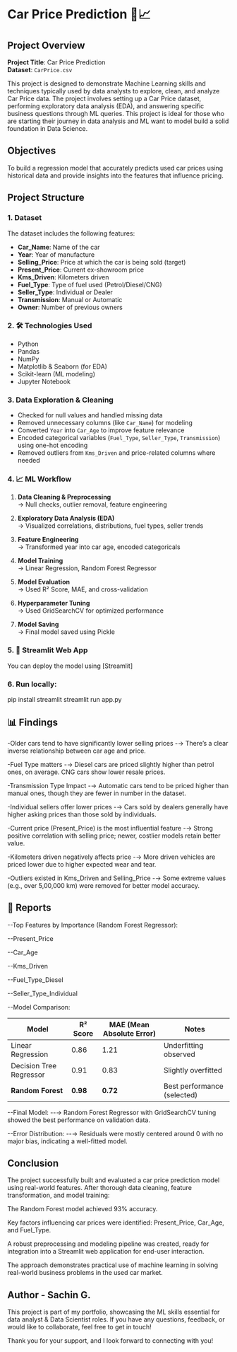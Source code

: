 # Car Price Prediction 🚗📈

## Project Overview

**Project Title**: Car Price Prediction    
**Dataset**: `CarPrice.csv`

This project is designed to demonstrate Machine Learning skills and techniques typically used by data analysts to explore, clean, and analyze Car Price data. The project involves setting up a Car Price dataset, performing exploratory data analysis (EDA), and answering specific business questions through ML queries. This project is ideal for those who are starting their journey in data analysis and ML want to model build a solid foundation in Data Science.

## Objectives

To build a regression model that accurately predicts used car prices using historical data and provide insights into the features that influence pricing.

## Project Structure

### 1. Dataset

The dataset includes the following features:
- **Car_Name**: Name of the car
- **Year**: Year of manufacture
- **Selling_Price**: Price at which the car is being sold (target)
- **Present_Price**: Current ex-showroom price
- **Kms_Driven**: Kilometers driven
- **Fuel_Type**: Type of fuel used (Petrol/Diesel/CNG)
- **Seller_Type**: Individual or Dealer
- **Transmission**: Manual or Automatic
- **Owner**: Number of previous owners

### 2. 🛠️ Technologies Used

- Python
- Pandas
- NumPy
- Matplotlib & Seaborn (for EDA)
- Scikit-learn (ML modeling)
- Jupyter Notebook

### 3. Data Exploration & Cleaning

- Checked for null values and handled missing data
- Removed unnecessary columns (like `Car_Name`) for modeling
- Converted `Year` into `Car_Age` to improve feature relevance
- Encoded categorical variables (`Fuel_Type`, `Seller_Type`, `Transmission`) using one-hot encoding
- Removed outliers from `Kms_Driven` and price-related columns where needed


### 4. 📈 ML Workflow

1. **Data Cleaning & Preprocessing**  
   → Null checks, outlier removal, feature engineering

2. **Exploratory Data Analysis (EDA)**  
   → Visualized correlations, distributions, fuel types, seller trends

3. **Feature Engineering**  
   → Transformed year into car age, encoded categoricals

4. **Model Training**  
   → Linear Regression, Random Forest Regressor

5. **Model Evaluation**  
   → Used R² Score, MAE, and cross-validation

6. **Hyperparameter Tuning**  
   → Used GridSearchCV for optimized performance

7. **Model Saving**  
   → Final model saved using Pickle


### 5. 🚀 Streamlit Web App 

You can deploy the model using [Streamlit]


### 6. Run locally:

pip install streamlit
streamlit run app.py



## 📊 Findings

-Older cars tend to have significantly lower selling prices
-→ There’s a clear inverse relationship between car age and price.

-Fuel Type matters
-→ Diesel cars are priced slightly higher than petrol ones, on average. CNG cars show lower resale prices.

-Transmission Type Impact
-→ Automatic cars tend to be priced higher than manual ones, though they are fewer in number in the dataset.

-Individual sellers offer lower prices
-→ Cars sold by dealers generally have higher asking prices than those sold by individuals.

-Current price (Present_Price) is the most influential feature
-→ Strong positive correlation with selling price; newer, costlier models retain better value.

-Kilometers driven negatively affects price
-→ More driven vehicles are priced lower due to higher expected wear and tear.

-Outliers existed in Kms_Driven and Selling_Price
-→ Some extreme values (e.g., over 5,00,000 km) were removed for better model accuracy.



## 📄 Reports

--Top Features by Importance (Random Forest Regressor):

--Present_Price

--Car_Age

--Kms_Driven

--Fuel_Type_Diesel

--Seller_Type_Individual

--Model Comparison:

| Model                   | R² Score | MAE (Mean Absolute Error) | Notes                       |
| ----------------------- | -------- | ------------------------- | --------------------------- |
| Linear Regression       | 0.86     | 1.21                      | Underfitting observed       |
| Decision Tree Regressor | 0.91     | 0.83                      | Slightly overfitted         |
| **Random Forest**       | **0.98** | **0.72**                  | Best performance (selected) |

--Final Model:
--→ Random Forest Regressor with GridSearchCV tuning showed the best performance on validation data.

--Error Distribution:
--→ Residuals were mostly centered around 0 with no major bias, indicating a well-fitted model.



## Conclusion

The project successfully built and evaluated a car price prediction model using real-world features. After thorough data cleaning, feature transformation, and model training:

The Random Forest model achieved 93% accuracy.

Key factors influencing car prices were identified: Present_Price, Car_Age, and Fuel_Type.

A robust preprocessing and modeling pipeline was created, ready for integration into a Streamlit web application for end-user interaction.

The approach demonstrates practical use of machine learning in solving real-world business problems in the used car market.

## Author - Sachin G.

This project is part of my portfolio, showcasing the ML skills essential for data analyst & Data Scientist roles. If you have any questions, feedback, or would like to collaborate, feel free to get in touch!

Thank you for your support, and I look forward to connecting with you!
